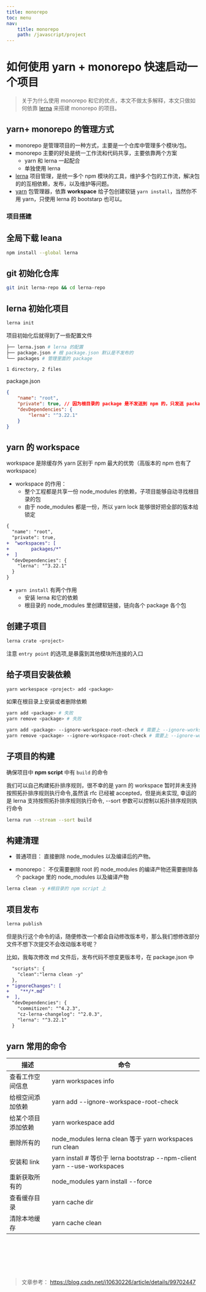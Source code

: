 ```yaml
---
title: monorepo
toc: menu
nav:
    title: monorepo
    path: /javascript/project
---
```


# 如何使用 yarn + monorepo 快速启动一个项目

> 关于为什么使用 monorepo 和它的优点，本文不做太多解释，本文只做如何依靠 [lerna](https://github.com/lerna/lerna) 来搭建 monorepo 的项目。

## yarn+ monorepo 的管理方式

-   monorepo 是管理项目的一种方式，主要是一个仓库中管理多个模块/包。
-   monorepo 主要的好处是统一工作流和代码共享，主要依靠两个方案
    -   yarn 和 lerna 一起配合
    -   单独使用 lerna
-   [lerna](https://github.com/lerna/lerna) 项目管理，是统一多个 npm 模块的工具，维护多个包的工作流，解决包的的互相依赖，发布，以及维护等问题。
-   [yarn](https://yarn.bootcss.com/) 包管理器，依靠 **workspace** 给子包创建软链 `yarn install`，当然你不用 yarn，只使用 lerna 的 bootstarp 也可以。

### 项目搭建

## 全局下载 leana

```bash
npm install --global lerna
```

## git 初始化仓库

```bash
git init lerna-repo && cd lerna-repo
```

## lerna 初始化项目

```bash
lerna init
```

项目初始化后就得到了一些配置文件

```bash
├── lerna.json # lerna 的配置
├── package.json # 根 package.json 默认是不发布的
└── packages # 管理里面的 package

1 directory, 2 files
```

package.json

```json
{
    "name": "root",
    "private": true, // 因为根目录的 package 是不发送到 npm 的，只发送 package 的包
    "devDependencies": {
        "lerna": "^3.22.1"
    }
}
```

## yarn 的 workspace

workspace 是除缓存外 yarn 区别于 npm 最大的优势（高版本的 npm 也有了 workspace）

-   workspace 的作用：
    -   整个工程都是共享一份 node_modules 的依赖，子项目能够自动寻找根目录的包
    -   由于 node_modules 都是一份，所以 yarn lock 能够很好把全部的版本给锁定

```diff
{
  "name": "root",
  "private": true,
+  "workspaces": [
+        packages/*"
+  ]
  "devDependencies": {
    "lerna": "^3.22.1"
  }
}

```

-   `yarn install` 有两个作用
    -   安装 lerna 和它的依赖
    -   根目录的 node_modules 里创建软链接，链向各个 package 各个包

## 创建子项目

```bash
lerna crate <project>
```

注意 `entry point` 的选项,是暴露到其他模块所连接的入口

## 给子项目安装依赖

```bash
yarn workespace <project> add <package>
```

如果在根目录上安装或者删除依赖

```bash
yarn add <package> # 失败
yarn remove <package> # 失败

yarn add <package> --ignore-workspace-root-check # 需要上 --ignore-workspace-root-check
yarn remove <package> --ignore-workspace-root-check # 需要上 --ignore-workspace-root-check
```

## 子项目的构建

确保项目中 **npm script** 中有 `build` 的命令

我们可以自己构建拓扑排序规则，很不幸的是 yarn 的 workspace 暂时并未支持按照拓扑排序规则执行命令,虽然该 rfc 已经被 accepted，但是尚未实现, 幸运的是 lerna 支持按照拓扑排序规则执行命令, --sort 参数可以控制以拓扑排序规则执行命令

```bash
lerna run --stream --sort build
```

## 构建清理

-   普通项目： 直接删除 node_modules 以及编译后的产物。

-   monorepo： 不仅需要删除 root 的 node_modules 的编译产物还需要删除各个 package 里的 node_modules 以及编译产物

```bash
lerna clean -y #根目录的 npm script 上
```

## 项目发布

```bash
lerna publish
```

但是执行这个命令的话，随便修改一个都会自动修改版本号，那么我们想修改部分文件不想下次提交不会改动版本号呢？

比如，我每次修改 md 文件后，发布代码不想变更版本号，在 package.json 中

```diff
  "scripts": {
    "clean":"lerna clean -y"
  },
+ "ignoreChanges": [
+    "**/*.md"
+  ],
  "devDependencies": {
    "commitizen": "^4.2.3",
    "cz-lerna-changelog": "^2.0.3",
    "lerna": "^3.22.1"
  }
```

## yarn 常用的命令

| 描述               | 命令                                                                     |
| ------------------ | ------------------------------------------------------------------------ |
| 查看工作空间信息   | yarn workspaces info                                                     |
| 给根空间添加依赖   | yarn add <package> --ignore-workspace-root-check                         |
| 给某个项目添加依赖 | yarn workespace <project> add <package>                                  |
| 删除所有的         | node_modules lerna clean 等于 yarn workspaces run clean                  |
| 安装和 link        | yarn install # 等价于 lerna bootstrap --npm-client yarn --use-workspaces |
| 重新获取所有的     | node_modules yarn install --force                                        |
| 查看缓存目录       | yarn cache dir                                                           |
| 清除本地缓存       | yarn cache clean                                                         |

<br/>
<br/>
<br/>
<br/>
<br/>

> 文章参考： https://blog.csdn.net/i10630226/article/details/99702447

